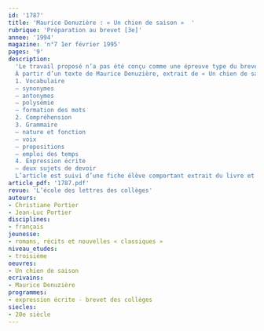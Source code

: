 ```yaml
---
id: '1787'
title: 'Maurice Denuzière : « Un chien de saison »  '
rubrique: 'Préparation au brevet [3e]'
annee: '1994'
magazine: 'n°7 1er février 1995'
pages: '9'
description: 
  'Le travail proposé n’a pas été conçu comme une épreuve type du brevet, mais plutôt comme un exercice dont les questions multiples offrent l’occasion de réviser un certain nombre de notions qui constituent habituellement la matière de cet examen.
  À partir d’un texte de Maurice Denuzière, extrait de « Un chien de saison »…
  1. Vocabulaire
  – synonymes
  – antonymes
  – polysémie
  – formation des mots
  2. Compréhension
  3. Grammaire
  – nature et fonction
  – voix
  – propositions
  – emploi des temps
  4. Expression écrite
  – deux sujets de devoir
  L’article est suivi d’une fiche élève comportant extrait du livre et questions de vocabulaire, compréhension, grammaire et expression écrite.'
article_pdf: '1787.pdf'
revue: 'L’école des lettres des collèges'
auteurs:
- Christiane Portier
- Jean-Luc Portier
disciplines:
- français
jeunesse:
- romans, récits et nouvelles « classiques »
niveau_etudes:
- troisième
oeuvres:
- Un chien de saison
ecrivains:
- Maurice Denuzière
programmes:
- expression écrite - brevet des collèges
siecles:
- 20e siècle
---
```

